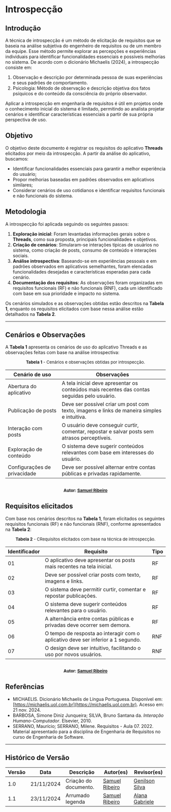 # Introspecção

## Introdução  
A técnica de introspecção é um método de elicitação de requisitos que se baseia na análise subjetiva do engenheiro de requisitos ou de um membro da equipe. Esse método permite explorar as percepções e experiências individuais para identificar funcionalidades essenciais e possíveis melhorias no sistema. De acordo com o dicionário Michaelis (2024), a introspecção consiste em:  

1. Observação e descrição por determinada pessoa de suas experiências e seus padrões de comportamento.  
2. Psicologia: Método de observação e descrição objetiva dos fatos psíquicos e do conteúdo da consciência do próprio observador.  

Aplicar a introspecção em engenharia de requisitos é útil em projetos onde o conhecimento inicial do sistema é limitado, permitindo ao analista projetar cenários e identificar características essenciais a partir de sua própria perspectiva de uso.  

## Objetivo  
O objetivo deste documento é registrar os requisitos do aplicativo **Threads** elicitados por meio da introspecção. A partir da análise do aplicativo, buscamos:  
- Identificar funcionalidades essenciais para garantir a melhor experiência do usuário;  
- Propor melhorias baseadas em padrões observados em aplicativos similares;  
- Considerar cenários de uso cotidianos e identificar requisitos funcionais e não funcionais do sistema.  

## Metodologia  
A introspecção foi aplicada seguindo os seguintes passos:  

1. **Exploração inicial**: Foram levantadas informações gerais sobre o **Threads**, como sua proposta, principais funcionalidades e objetivos.  
2. **Criação de cenários**: Simularam-se interações típicas de usuários no sistema, como criação de posts, consumo de conteúdo e interações sociais.  
3. **Análise introspectiva**: Baseando-se em experiências pessoais e em padrões observados em aplicativos semelhantes, foram elencadas funcionalidades desejadas e características esperadas para cada cenário.  
4. **Documentação dos requisitos**: As observações foram organizadas em requisitos funcionais (RF) e não funcionais (RNF), cada um identificado com base em sua prioridade e impacto no sistema.  

Os cenários simulados e as observações obtidas estão descritos na **Tabela 1**, enquanto os requisitos elicitados com base nessa análise estão detalhados na **Tabela 2**.  

---

## Cenários e Observações  
A **Tabela 1** apresenta os cenários de uso do aplicativo Threads e as observações feitas com base na análise introspectiva:  

<font size="2"><p style="text-align: center">**Tabela 1** - Cenários e observações obtidas por introspecção. </p></font>

| **Cenário de uso**                | **Observações**                                                                                   |  
|-----------------------------------|---------------------------------------------------------------------------------------------------|  
| Abertura do aplicativo            | A tela inicial deve apresentar os conteúdos mais recentes das contas seguidas pelo usuário.       |  
| Publicação de posts               | Deve ser possível criar um post com texto, imagens e links de maneira simples e intuitiva.        |  
| Interação com posts               | O usuário deve conseguir curtir, comentar, repostar e salvar posts sem atrasos perceptíveis.      |  
| Exploração de conteúdo            | O sistema deve sugerir conteúdos relevantes com base em interesses do usuário.                    |  
| Configurações de privacidade      | Deve ser possível alternar entre contas públicas e privadas rapidamente.                          |  

<font size="2"><p style="text-align: center"> Autor: [Samuel Ribeiro](https://github.com/SamuelRicosta) </p></font>
---

## Requisitos elicitados  
Com base nos cenários descritos na **Tabela 1**, foram elicitados os seguintes requisitos funcionais (RF) e não funcionais (RNF), conforme apresentados na **Tabela 2**:  

<font size="2"><p style="text-align: center">**Tabela 2** - CRequisitos elicitados com base na técnica de introspecção. </p></font>

| **Identificador** | **Requisito**                                                                 | **Tipo** |  
|-------------------|-----------------------------------------------------------------------------|---------|  
| 01             | O aplicativo deve apresentar os posts mais recentes na tela inicial.        | RF      |  
| 02             | Deve ser possível criar posts com texto, imagens e links.                  | RF      |  
| 03             | O sistema deve permitir curtir, comentar e repostar publicações.           | RF      |  
| 04             | O sistema deve sugerir conteúdos relevantes para o usuário.                | RF      |  
| 05             | A alternância entre contas públicas e privadas deve ocorrer sem demora.    | RF      |  
| 06             | O tempo de resposta ao interagir com o aplicativo deve ser inferior a 1 segundo. | RNF    |  
| 07             | O design deve ser intuitivo, facilitando o uso por novos usuários.         | RNF     |  

<font size="2"><p style="text-align: center"> Autor: [Samuel Ribeiro](https://github.com/SamuelRicosta) </p></font>
---

## Referências  
- MICHAELIS. Dicionário Michaelis de Língua Portuguesa. Disponível em: [https://michaelis.uol.com.br](https://michaelis.uol.com.br). Acesso em: 21 nov. 2024.  
- BARBOSA, Simone Diniz Junqueira; SILVA, Bruno Santana da. *Interação Humano-Computador*. Elsevier, 2010.  
- SERRANO, Maurício; SERRANO, Milene. Requisitos - Aula 07. 2022. Material apresentado para a disciplina de Engenharia de Requisitos no curso de Engenharia de Software.  

---

## Histórico de Versão  

| **Versão** | **Data**       | **Descrição**               | **Autor(es)** | **Revisor(es)** |  
|------------|----------------|-----------------------------|---------------|-----------------|  
| 1.0        | 21/11/2024     | Criação do documento.       | [Samuel Ribeiro](https://github.com/SamuelRicosta)   | [Genilson Silva](https://github.com/GenilsonJrs)    |  
| 1.1        | 23/11/2024     | Arrumado legenda            | [Samuel Ribeiro](https://github.com/SamuelRicosta)   | [Alana Gabriele](https://github.com/alanagabriele)    |  
